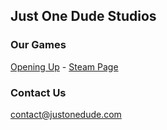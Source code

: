 ## Just One Dude Studios





### Our Games

 [Opening Up](http://openingup.com/) - [Steam Page](https://store.steampowered.com/app/1103890/Opening_Up/)
 
 
### Contact Us

contact@justonedude.com
